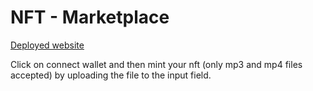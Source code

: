 # NFT - Marketplace
[Deployed website](https://shoydon-nft-shop.netlify.app/)

Click on connect wallet and then mint your nft (only mp3 and mp4 files accepted)  by uploading the file to the input field. 
